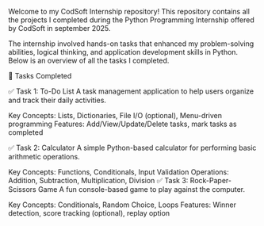 Welcome to my CodSoft Internship repository! This repository contains all the projects I completed during the Python Programming Internship offered by CodSoft in september 2025.

The internship involved hands-on tasks that enhanced my problem-solving abilities, logical thinking, and application development skills in Python. Below is an overview of all the tasks I completed.

📝 Tasks Completed

✅ Task 1: To-Do List A task management application to help users organize and track their daily activities.

Key Concepts: Lists, Dictionaries, File I/O (optional), Menu-driven programming Features: Add/View/Update/Delete tasks, mark tasks as completed

✅ Task 2: Calculator A simple Python-based calculator for performing basic arithmetic operations.

Key Concepts: Functions, Conditionals, Input Validation Operations: Addition, Subtraction, Multiplication, Division
 ✅ Task 3: Rock-Paper-Scissors Game A fun console-based game to play against the computer.

Key Concepts: Conditionals, Random Choice, Loops Features: Winner detection, score tracking (optional), replay option
